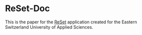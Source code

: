 # ReSet-Doc
This is the paper for the [ReSet](https://github.com/Xetibo/ReSet) application created for the Eastern Switzerland University of Applied Sciences.

